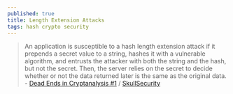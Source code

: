 ```yaml
---
published: true
title: Length Extension Attacks
tags: hash crypto security
---
```

> An application is susceptible to a hash length extension attack if it prepends a secret value to a string, hashes it with a vulnerable algorithm, and entrusts the attacker with both the string and the hash, but not the secret. Then, the server relies on the secret to decide whether or not the data returned later is the same as the original data. - [Dead Ends in Cryptanalysis #1](https://soatok.blog/2020/10/06/dead-ends-in-cryptanalysis-1-length-extension-attacks/) / [SkullSecurity](https://blog.skullsecurity.org/2012/everything-you-need-to-know-about-hash-length-extension-attacks) 